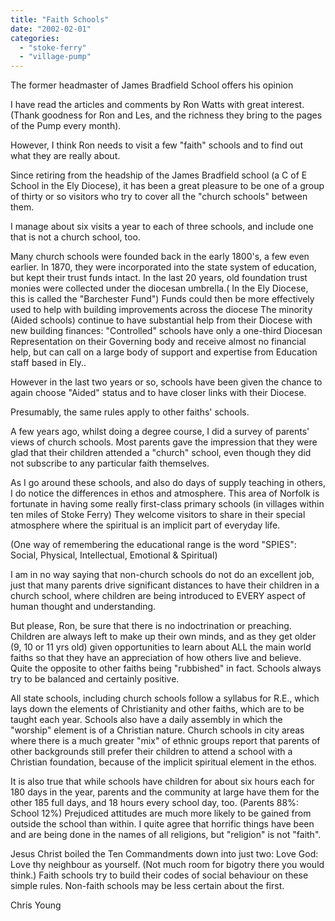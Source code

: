 ```yaml
---
title: "Faith Schools"
date: "2002-02-01"
categories: 
  - "stoke-ferry"
  - "village-pump"
---
```


The former headmaster of James Bradfield School offers his opinion

I have read the articles and comments by Ron Watts with great interest. (Thank goodness for Ron and Les, and the richness they bring to the pages of the Pump every month).

However, I think Ron needs to visit a few "faith" schools and to find out what they are really about.

Since retiring from the headship of the James Bradfield school (a C of E School in the Ely Diocese), it has been a great pleasure to be one of a group of thirty or so visitors who try to cover all the "church schools" between them.

I manage about six visits a year to each of three schools, and include one that is not a church school, too.

Many church schools were founded back in the early 1800's, a few even earlier. In 1870, they were incorporated into the state system of education, but kept their trust funds intact. In the last 20 years, old foundation trust monies were collected under the diocesan umbrella.( In the Ely Diocese, this is called the "Barchester Fund") Funds could then be more effectively used to help with building improvements across the diocese The minority (Aided schools) continue to have substantial help from their Diocese with new building finances: "Controlled" schools have only a one-third Diocesan Representation on their Governing body and receive almost no financial help, but can call on a large body of support and expertise from Education staff based in Ely..

However in the last two years or so, schools have been given the chance to again choose "Aided" status and to have closer links with their Diocese.

Presumably, the same rules apply to other faiths' schools.

A few years ago, whilst doing a degree course, I did a survey of parents' views of church schools. Most parents gave the impression that they were glad that their children attended a "church" school, even though they did not subscribe to any particular faith themselves.

As I go around these schools, and also do days of supply teaching in others, I do notice the differences in ethos and atmosphere. This area of Norfolk is fortunate in having some really first-class primary schools (in villages within ten miles of Stoke Ferry) They welcome visitors to share in their special atmosphere where the spiritual is an implicit part of everyday life.

(One way of remembering the educational range is the word "SPIES": Social, Physical, Intellectual, Emotional & Spiritual)

I am in no way saying that non-church schools do not do an excellent job, just that many parents drive significant distances to have their children in a church school, where children are being introduced to EVERY aspect of human thought and understanding.

But please, Ron, be sure that there is no indoctrination or preaching. Children are always left to make up their own minds, and as they get older (9, 10 or 11 yrs old) given opportunities to learn about ALL the main world faiths so that they have an appreciation of how others live and believe. Quite the opposite to other faiths being "rubbished" in fact. Schools always try to be balanced and certainly positive.

All state schools, including church schools follow a syllabus for R.E., which lays down the elements of Christianity and other faiths, which are to be taught each year. Schools also have a daily assembly in which the "worship" element is of a Christian nature. Church schools in city areas where there is a much greater "mix" of ethnic groups report that parents of other backgrounds still prefer their children to attend a school with a Christian foundation, because of the implicit spiritual element in the ethos.

It is also true that while schools have children for about six hours each for 180 days in the year, parents and the community at large have them for the other 185 full days, and 18 hours every school day, too. (Parents 88%: School 12%) Prejudiced attitudes are much more likely to be gained from outside the school than within. I quite agree that horrific things have been and are being done in the names of all religions, but "religion" is not "faith".

Jesus Christ boiled the Ten Commandments down into just two: Love God: Love thy neighbour as yourself. (Not much room for bigotry there you would think.) Faith schools try to build their codes of social behaviour on these simple rules. Non-faith schools may be less certain about the first.

Chris Young
